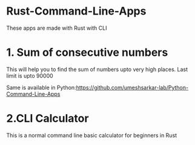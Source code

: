 # Rust-Command-Line-Apps
These apps are made with Rust with CLI

# 1. Sum of consecutive numbers

This will help you to find the sum of numbers upto very high places. Last limit is upto 90000

Same is available in Python:https://github.com/umeshsarkar-lab/Python-Command-Line-Apps

# 2.CLI Calculator

This is a normal command line basic calculator for beginners in Rust

